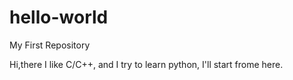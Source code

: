 # hello-world
My First Repository

Hi,there
   I like C/C++, and I try to learn python, I'll start frome here.
